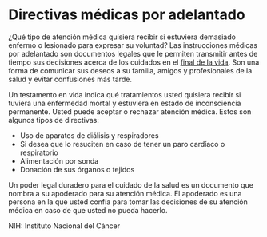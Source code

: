 Directivas médicas por adelantado
=================================


¿Qué tipo de atención médica quisiera recibir si estuviera demasiado enfermo o lesionado para expresar su voluntad? Las instrucciones médicas por adelantado son documentos legales que le permiten transmitir antes de tiempo sus decisiones acerca de los cuidados en el [final de la vida](https://medlineplus.gov/spanish/endoflifeissues.html). Son una forma de comunicar sus deseos a su familia, amigos y profesionales de la salud y evitar confusiones más tarde.


Un testamento en vida indica qué tratamientos usted quisiera recibir si tuviera una enfermedad mortal y estuviera en estado de inconsciencia permanente. Usted puede aceptar o rechazar atención médica. Estos son algunos tipos de directivas:


* Uso de aparatos de diálisis y respiradores
* Si desea que lo resuciten en caso de tener un paro cardíaco o respiratorio
* Alimentación por sonda
* Donación de sus órganos o tejidos


Un poder legal duradero para el cuidado de la salud es un documento que nombra a su apoderado para su atención médica. El apoderado es una persona en la que usted confía para tomar las decisiones de su atención médica en caso de que usted no pueda hacerlo.


NIH: Instituto Nacional del Cáncer

